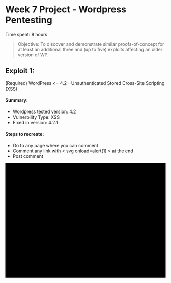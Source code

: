 # Week 7 Project - Wordpress Pentesting

Time spent: 8 hours

> Objective: To discover and demonstrate similar proofs-of-concept for at least an additional three and (up to five) exploits affecting an older version of WP.

## Exploit 1:
(Required) WordPress <= 4.2 - Unauthenticated Stored Cross-Site Scripting (XSS)

#### Summary: 
- Wordpress tested version: 4.2
- Vulnerbility Type: XSS
- Fixed in version: 4.2.1

#### Steps to recreate:
- Go to any page where you can comment
- Comment any link with < svg onload=alert(1) > at the end
- Post comment

![](exploit-1.gif)



